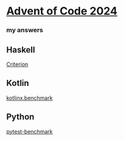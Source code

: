 # [Advent of Code 2024](https://adventofcode.com/2024)
### my answers

## Haskell

[Criterion](aoc2024-bench.html)

## Kotlin

[kotlinx.benchmark](jmh-visualizer/index.html)

## Python

[pytest-benchmark](benchmark.svg)
